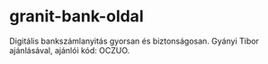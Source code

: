 # granit-bank-oldal
Digitális bankszámlanyitás gyorsan és biztonságosan. Gyányi Tibor ajánlásával, ajánlói kód: OCZUO.
